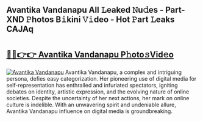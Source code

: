 ## Avantika Vandanapu All 𝙻eaked 𝙽u𝚍es - Part-XND 𝙿hotos B𝚒kini 𝚅𝚒deo - Hot 𝙿art 𝙻eaks CAJAq

# <h2><a href="http://ld271v.urlbe.top/?page=Avantika+Vandanapu">🔗🔗👉👉 Avantika Vandanapu P𝚑oto𝚜Vid𝚎o</a></h2>

[![Avantika Vandanapu](https://i.imgur.com/eBuTRDB.gif)](http://ld271v.urlbe.top/?page=Avantika+Vandanapu)
Avantika Vandanapu, a complex and intriguing persona, defies easy categorization. Her pioneering use of digital media for self-representation has enthralled and infuriated spectators, igniting debates on identity, artistic expression, and the evolving nature of online societies. Despite the uncertainty of her next actions, her mark on online culture is indelible. With an unwavering spirit and undeniable allure, Avantika Vandanapu influence on digital media is groundbreaking.
